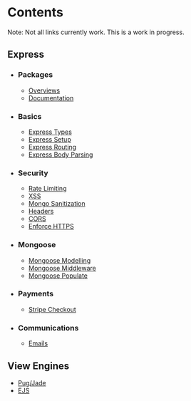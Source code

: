 # Contents

Note: Not all links currently work. This is a work in progress.

## Express

- ### Packages
  - [Overviews]()
  - [Documentation]()
- ### Basics

  - [Express Types](01.Express/basics/express-types.md)
  - [Express Setup](01.Express/basics/express-setup.md)
  - [Express Routing](01.Express/basics/express-routes.md)
  - [Express Body Parsing](#)

- ### Security
  - [Rate Limiting]()
  - [XSS]()
  - [Mongo Sanitization]()
  - [Headers]()
  - [CORS]()
  - [Enforce HTTPS]()
- ### Mongoose

  - [Mongoose Modelling](#)
  - [Mongoose Middleware](#)
  - [Mongoose Populate](#)

- ### Payments
  - [Stripe Checkout](./10.Payments/stripe-1-checkout.md)

* ### Communications
  - [Emails](./08.Emails/email.md)

## View Engines

- [Pug/Jade](./07.View-Engines/pug.md)
- [EJS](#)
